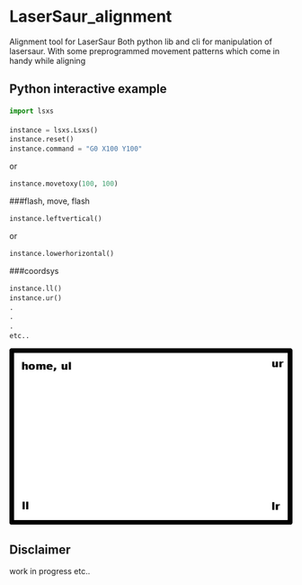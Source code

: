 # LaserSaur_alignment
Alignment tool for LaserSaur
Both python lib and cli for manipulation of lasersaur. 
With some preprogrammed movement patterns which come in handy while 
aligning
## Python interactive example

```python
import lsxs

instance = lsxs.Lsxs()
instance.reset()
instance.command = "G0 X100 Y100"
```
or

```python
instance.movetoxy(100, 100)
```

###flash, move, flash

```python
instance.leftvertical()
```
or

```python
instance.lowerhorizontal()
```

###coordsys

```python
instance.ll()
instance.ur()
.
.
.
etc..
```

![crdsys](./artwork/drawing.png)

## Disclaimer
work in progress etc..
